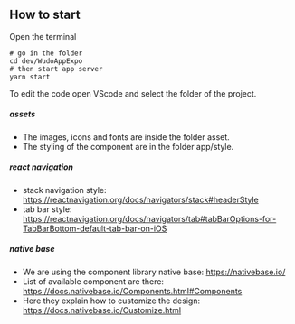 
## How to start

Open the terminal

```
# go in the folder
cd dev/WudoAppExpo
# then start app server
yarn start
```

To edit the code open VScode and select the folder of the project.

##### assets
- The images, icons and fonts are inside the folder asset.
- The styling of the component are in the folder app/style.

##### react navigation
- stack navigation style: https://reactnavigation.org/docs/navigators/stack#headerStyle
- tab bar style: https://reactnavigation.org/docs/navigators/tab#tabBarOptions-for-TabBarBottom-default-tab-bar-on-iOS

##### native base
- We are using the component library native base: https://nativebase.io/
- List of available component are there: https://docs.nativebase.io/Components.html#Components
- Here they explain how to customize the design: https://docs.nativebase.io/Customize.html
